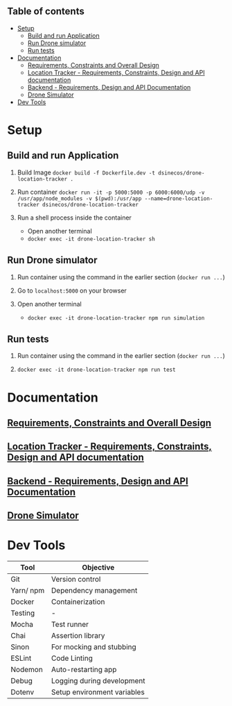 ## Table of contents

- [Setup](#setup)
    - [Build and run Application](#build-and-run-application)
    - [Run Drone simulator](#run-drone-simulator)
    - [Run tests](#run-tests)
- [Documentation](#documentation)
    - [Requirements, Constraints and Overall Design](#requirements-constraints-and-overall-design)
    - [Location Tracker - Requirements, Constraints, Design and API documentation](#location-tracker---requirements-constraints-design-and-api-documentation)
    - [Backend - Requirements, Design and API Documentation](#backend---requirements-design-and-api-documentation)
    - [Drone Simulator](#drone-simulator)
- [Dev Tools](#dev-tools)

# Setup

## Build and run Application

1. Build Image
   `docker build -f Dockerfile.dev -t dsinecos/drone-location-tracker .`

2. Run container
   `docker run -it -p 5000:5000 -p 6000:6000/udp -v /usr/app/node_modules -v $(pwd):/usr/app --name=drone-location-tracker dsinecos/drone-location-tracker`

3. Run a shell process inside the container
   - Open another terminal
   - `docker exec -it drone-location-tracker sh`

## Run Drone simulator

1. Run container using the command in the earlier section (`docker run ...`)

2. Go to `localhost:5000` on your browser

2. Open another terminal
   - `docker exec -it drone-location-tracker npm run simulation`

## Run tests

1. Run container using the command in the earlier section (`docker run ...`)

2. `docker exec -it drone-location-tracker npm run test`
   
# Documentation

## [Requirements, Constraints and Overall Design](/docs/index.md)
## [Location Tracker - Requirements, Constraints, Design and API documentation](/docs/location-tracker.md)
## [Backend - Requirements, Design and API Documentation](/docs/backend.md)
## [Drone Simulator](/docs/drone-simulator.md)

# Dev Tools

| Tool | Objective |
| -- | -- |
| Git | Version control |
| Yarn/ npm | Dependency management |
| Docker | Containerization |
| Testing | - |
| Mocha | Test runner |
| Chai | Assertion library |
| Sinon | For mocking and stubbing |
| ESLint | Code Linting |
| Nodemon | Auto-restarting app |
| Debug | Logging during development |
| Dotenv | Setup environment variables|
